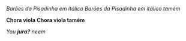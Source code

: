 *Barões da Pisadinha em itálico*
_Barões da Pisadinha em itálico tamém_

**Chora viola**
__Chora viola tamém__

_You **jura?** neem_
